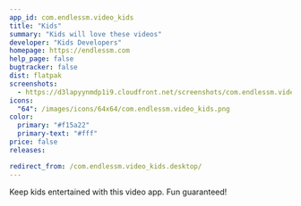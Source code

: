 ```yaml
---
app_id: com.endlessm.video_kids
title: "Kids"
summary: "Kids will love these videos"
developer: "Kids Developers"
homepage: https://endlessm.com
help_page: false
bugtracker: false
dist: flatpak
screenshots:
  - https://d3lapyynmdp1i9.cloudfront.net/screenshots/com.endlessm.video_kids/C/com.endlessm.video_kids-screenshot1.jpg
icons:
  "64": /images/icons/64x64/com.endlessm.video_kids.png
color:
  primary: "#f15a22"
  primary-text: "#fff"
price: false
releases:

redirect_from: /com.endlessm.video_kids.desktop/
---
```


<p>Keep kids entertained with this video app. Fun guaranteed!</p>